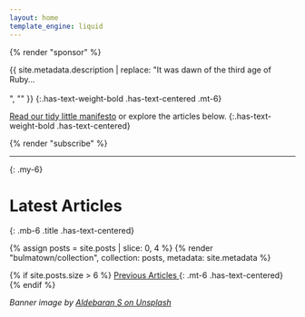 ```yaml
---
layout: home
template_engine: liquid
---
```


{% render "sponsor" %}

{{ site.metadata.description | replace: "It was dawn of the third age of Ruby… <br/><br/>", "" }}
{:.has-text-weight-bold .has-text-centered .mt-6}

[Read our tidy little manifesto](/about) or explore the articles below.
{:.has-text-weight-bold .has-text-centered}

{% render "subscribe" %}

----
{: .my-6}

# Latest Articles
{: .mb-6 .title .has-text-centered}

{% assign posts = site.posts | slice: 0, 4 %}
{% render "bulmatown/collection", collection: posts, metadata: site.metadata %}

{% if site.posts.size > 6 %}
  <a href="/articles" class="button is-primary is-outlined is-small"><span>Previous Articles</span> <span class="icon"><i class="fa fa-arrow-right"></i></span></a>
  {: .mt-6 .has-text-centered}
{% endif %}


<p class="mt-6 is-size-7 has-text-centered"><em>Banner image by <a href="https://unsplash.com/photos/g9Ek7TzdMVc">Aldebaran S on Unsplash</a></em></p>